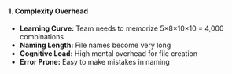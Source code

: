 #### 1. Complexity Overhead

- **Learning Curve:** Team needs to memorize 5×8×10×10 = 4,000 combinations
- **Naming Length:** File names become very long
- **Cognitive Load:** High mental overhead for file creation
- **Error Prone:** Easy to make mistakes in naming
